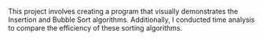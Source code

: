 This project involves creating a program that visually demonstrates the Insertion and Bubble Sort algorithms. Additionally, I conducted time analysis to compare the efficiency of these sorting algorithms.
